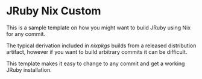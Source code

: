 # JRuby Nix Custom

This is a sample template on how you might want to build JRuby using Nix for any commit.

The typical derivation included in _nixpkgs_ builds from a released distribution artifact, however if you want to build arbitrary commits it can be difficult.

This template makes it easy to change to any commit and get a working JRuby installation.